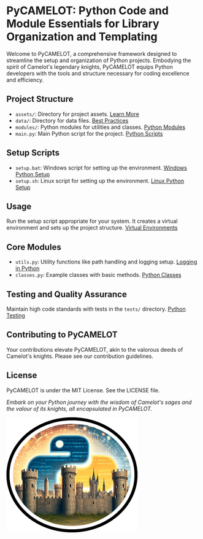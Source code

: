 
# PyCAMELOT: Python Code and Module Essentials for Library Organization and Templating

Welcome to PyCAMELOT, a comprehensive framework designed to streamline the setup and organization of Python projects. Embodying the spirit of Camelot's legendary knights, PyCAMELOT equips Python developers with the tools and structure necessary for coding excellence and efficiency.

## Project Structure
- `assets/`: Directory for project assets. [Learn More](https://docs.python.org/3/tutorial/modules.html#packages)
- `data/`: Directory for data files. [Best Practices](https://docs.python-guide.org/writing/structure/)
- `modules/`: Python modules for utilities and classes. [Python Modules](https://docs.python.org/3/tutorial/modules.html)
- `main.py`: Main Python script for the project. [Python Scripts](https://realpython.com/run-python-scripts/)

## Setup Scripts
- `setup.bat`: Windows script for setting up the environment. [Windows Python Setup](https://docs.python.org/3/using/windows.html)
- `setup.sh`: Linux script for setting up the environment. [Linux Python Setup](https://docs.python.org/3/using/unix.html)

## Usage
Run the setup script appropriate for your system. It creates a virtual environment and sets up the project structure. [Virtual Environments](https://docs.python.org/3/library/venv.html)

## Core Modules
- `utils.py`: Utility functions like path handling and logging setup. [Logging in Python](https://docs.python.org/3/library/logging.html)
- `classes.py`: Example classes with basic methods. [Python Classes](https://docs.python.org/3/tutorial/classes.html)

## Testing and Quality Assurance
Maintain high code standards with tests in the `tests/` directory. [Python Testing](https://docs.python.org/3/library/unittest.html)

## Contributing to PyCAMELOT
Your contributions elevate PyCAMELOT, akin to the valorous deeds of Camelot's knights. Please see our contribution guidelines.

## License
PyCAMELOT is under the MIT License. See the LICENSE file.

_Embark on your Python journey with the wisdom of Camelot's sages and the valour of its knights, all encapsulated in PyCAMELOT._


![](https://github.com/RchGrav/PyCAMELOT/blob/edfa32605d15f2ce0a276e60c886a95db35ee626/PyCAMELOT.png)
